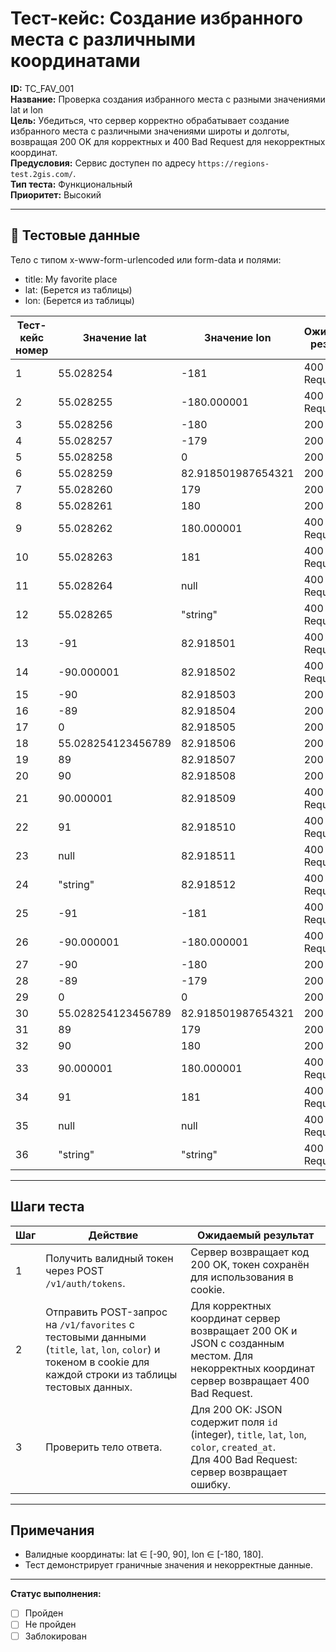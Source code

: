 # Тест-кейс: Создание избранного места с различными координатами

**ID:** TC_FAV_001  
**Название:** Проверка создания избранного места с разными значениями lat и lon  
**Цель:** Убедиться, что сервер корректно обрабатывает создание избранного места с различными значениями широты и долготы, возвращая 200 OK для корректных и 400 Bad Request для некорректных координат.  
**Предусловия:** Сервис доступен по адресу `https://regions-test.2gis.com/`.  
**Тип теста:** Функциональный  
**Приоритет:** Высокий  

---

## 🧪 Тестовые данные
Тело с типом x-www-form-urlencoded или form-data и полями:
- title: My favorite place  
- lat: (Берется из таблицы)
- lon: (Берется из таблицы)

| Тест-кейс номер | Значение lat | Значение lon | Ожидаемый результат |
|-----------------|-------------|-------------|-------------------|
| 1  | 55.028254 | -181            | 400 Bad Request |
| 2  | 55.028255 | -180.000001     | 400 Bad Request |
| 3  | 55.028256 | -180            | 200 OK |
| 4  | 55.028257 | -179            | 200 OK |
| 5  | 55.028258 | 0               | 200 OK |
| 6  | 55.028259 | 82.918501987654321 | 200 OK |
| 7  | 55.028260 | 179             | 200 OK |
| 8  | 55.028261 | 180             | 200 OK |
| 9  | 55.028262 | 180.000001      | 400 Bad Request |
| 10 | 55.028263 | 181             | 400 Bad Request |
| 11 | 55.028264 | null            | 400 Bad Request |
| 12 | 55.028265 | "string"        | 400 Bad Request |
| 13 | -91       | 82.918501       | 400 Bad Request |
| 14 | -90.000001| 82.918502       | 400 Bad Request |
| 15 | -90       | 82.918503       | 200 OK |
| 16 | -89       | 82.918504       | 200 OK |
| 17 | 0         | 82.918505       | 200 OK |
| 18 | 55.028254123456789 | 82.918506 | 200 OK |
| 19 | 89        | 82.918507       | 200 OK |
| 20 | 90        | 82.918508       | 200 OK |
| 21 | 90.000001 | 82.918509       | 400 Bad Request |
| 22 | 91        | 82.918510       | 400 Bad Request |
| 23 | null      | 82.918511       | 400 Bad Request |
| 24 | "string"  | 82.918512       | 400 Bad Request |
| 25 | -91       | -181            | 400 Bad Request |
| 26 | -90.000001| -180.000001     | 400 Bad Request |
| 27 | -90       | -180            | 200 OK |
| 28 | -89       | -179            | 200 OK |
| 29 | 0         | 0               | 200 OK |
| 30 | 55.028254123456789 | 82.918501987654321 | 200 OK |
| 31 | 89        | 179             | 200 OK |
| 32 | 90        | 180             | 200 OK |
| 33 | 90.000001 | 180.000001      | 400 Bad Request |
| 34 | 91        | 181             | 400 Bad Request |
| 35 | null      | null            | 400 Bad Request |
| 36 | "string"  | "string"        | 400 Bad Request |

---

## Шаги теста

| Шаг | Действие | Ожидаемый результат |
|-----|-----------|-------------------|
| 1   | Получить валидный токен через POST `/v1/auth/tokens`. | Сервер возвращает код 200 OK, токен сохранён для использования в cookie. |
| 2   | Отправить POST-запрос на `/v1/favorites` с тестовыми данными (`title`, `lat`, `lon`, `color`) и токеном в cookie для каждой строки из таблицы тестовых данных. | Для корректных координат сервер возвращает 200 OK и JSON с созданным местом. Для некорректных координат сервер возвращает 400 Bad Request. |
| 3   | Проверить тело ответа. | Для 200 OK: JSON содержит поля `id` (integer), `title`, `lat`, `lon`, `color`, `created_at`. <br>Для 400 Bad Request: сервер возвращает ошибку. |

---

## Примечания
- Валидные координаты: lat ∈ [-90, 90], lon ∈ [-180, 180].  
- Тест демонстрирует граничные значения и некорректные данные.  

---

**Статус выполнения:**  
- [ ] Пройден  
- [ ] Не пройден  
- [ ] Заблокирован
